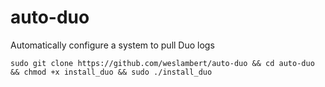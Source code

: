 # auto-duo
Automatically configure a system to pull Duo logs

`sudo git clone https://github.com/weslambert/auto-duo && cd auto-duo && chmod +x install_duo && sudo ./install_duo`
